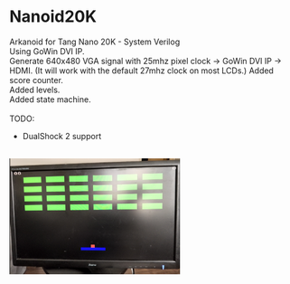# Nanoid20K
Arkanoid for Tang Nano 20K - System Verilog</br>
Using GoWin DVI IP.</br>
Generate 640x480 VGA signal with 25mhz pixel clock -> GoWin DVI IP -> HDMI.  (It will work with the default 27mhz clock on most LCDs.)
Added score counter.</br>
Added levels.</br>
Added state machine.</br></br>
TODO:
<ul>
<li>DualShock 2 support</li>
</ul>
</br>
<img src='https://github.com/GthiN89/Nanoid20K/blob/main/img/Pictures/Capture.PNG?raw=true' width=60%>
